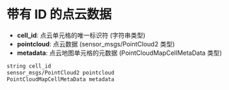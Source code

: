 # 带有 ID 的点云数据

- **cell_id**: 点云单元格的唯一标识符 (字符串类型)
- **pointcloud**: 点云数据 (sensor_msgs/PointCloud2 类型)
- **metadata**: 点云地图单元格的元数据 (PointCloudMapCellMetaData 类型)

```xml
string cell_id
sensor_msgs/PointCloud2 pointcloud
PointCloudMapCellMetaData metadata
